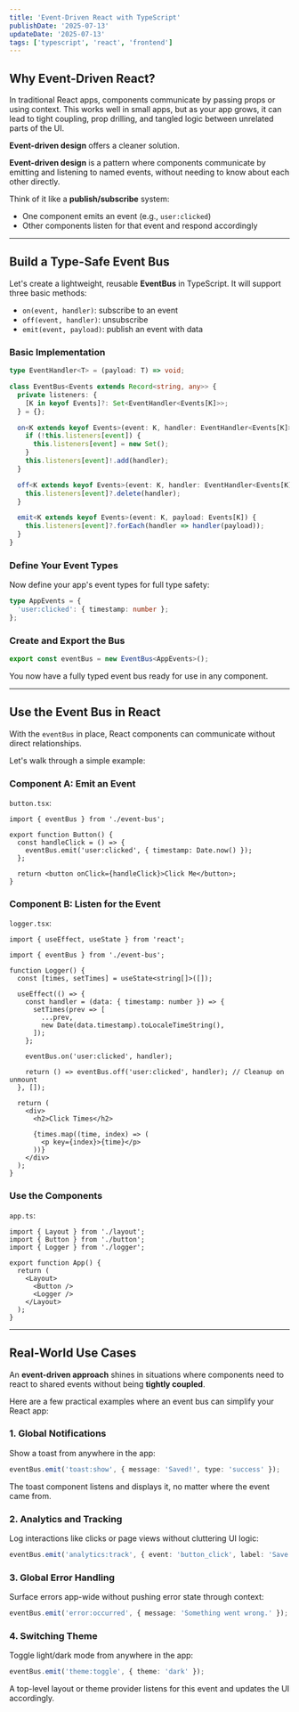 ```yaml
---
title: 'Event-Driven React with TypeScript'
publishDate: '2025-07-13'
updateDate: '2025-07-13'
tags: ['typescript', 'react', 'frontend']
---
```


## Why Event-Driven React?

In traditional React apps, components communicate by passing props or using context. This works well in small apps, but as your app grows, it can lead to tight coupling, prop drilling, and tangled logic between unrelated parts of the UI.

**Event-driven design** offers a cleaner solution.

**Event-driven design** is a pattern where components communicate by emitting and listening to named events, without needing to know about each other directly.

Think of it like a **publish/subscribe** system:

- One component emits an event (e.g., `user:clicked`)
- Other components listen for that event and respond accordingly

---

## Build a Type-Safe Event Bus

Let's create a lightweight, reusable **EventBus** in TypeScript. It will support three basic methods:

- `on(event, handler)`: subscribe to an event
- `off(event, handler)`: unsubscribe
- `emit(event, payload)`: publish an event with data

### Basic Implementation

```typescript
type EventHandler<T> = (payload: T) => void;

class EventBus<Events extends Record<string, any>> {
  private listeners: {
    [K in keyof Events]?: Set<EventHandler<Events[K]>>;
  } = {};

  on<K extends keyof Events>(event: K, handler: EventHandler<Events[K]>) {
    if (!this.listeners[event]) {
      this.listeners[event] = new Set();
    }
    this.listeners[event]!.add(handler);
  }

  off<K extends keyof Events>(event: K, handler: EventHandler<Events[K]>) {
    this.listeners[event]?.delete(handler);
  }

  emit<K extends keyof Events>(event: K, payload: Events[K]) {
    this.listeners[event]?.forEach(handler => handler(payload));
  }
}
```

### Define Your Event Types

Now define your app's event types for full type safety:

```typescript
type AppEvents = {
  'user:clicked': { timestamp: number };
};
```

### Create and Export the Bus

```typescript
export const eventBus = new EventBus<AppEvents>();
```

You now have a fully typed event bus ready for use in any component.

---

## Use the Event Bus in React

With the `eventBus` in place, React components can communicate without direct relationships.

Let's walk through a simple example:

### Component A: Emit an Event

`button.tsx`:

```tsx
import { eventBus } from './event-bus';

export function Button() {
  const handleClick = () => {
    eventBus.emit('user:clicked', { timestamp: Date.now() });
  };

  return <button onClick={handleClick}>Click Me</button>;
}
```

### Component B: Listen for the Event

`logger.tsx`:

```tsx
import { useEffect, useState } from 'react';

import { eventBus } from './event-bus';

function Logger() {
  const [times, setTimes] = useState<string[]>([]);

  useEffect(() => {
    const handler = (data: { timestamp: number }) => {
      setTimes(prev => [
        ...prev,
        new Date(data.timestamp).toLocaleTimeString(),
      ]);
    };

    eventBus.on('user:clicked', handler);

    return () => eventBus.off('user:clicked', handler); // Cleanup on unmount
  }, []);

  return (
    <div>
      <h2>Click Times</h2>

      {times.map((time, index) => (
        <p key={index}>{time}</p>
      ))}
    </div>
  );
}
```

### Use the Components

`app.ts`:

```tsx
import { Layout } from './layout';
import { Button } from './button';
import { Logger } from './logger';

export function App() {
  return (
    <Layout>
      <Button />
      <Logger />
    </Layout>
  );
}
```

---

## Real-World Use Cases

An **event-driven approach** shines in situations where components need to react to shared events without being **tightly coupled**.

Here are a few practical examples where an event bus can simplify your React app:

### 1. Global Notifications

Show a toast from anywhere in the app:

```typescript
eventBus.emit('toast:show', { message: 'Saved!', type: 'success' });
```

The toast component listens and displays it, no matter where the event came from.

### 2. Analytics and Tracking

Log interactions like clicks or page views without cluttering UI logic:

```typescript
eventBus.emit('analytics:track', { event: 'button_click', label: 'Save' });
```

### 3. Global Error Handling

Surface errors app-wide without pushing error state through context:

```typescript
eventBus.emit('error:occurred', { message: 'Something went wrong.' });
```

### 4. Switching Theme

Toggle light/dark mode from anywhere in the app:

```typescript
eventBus.emit('theme:toggle', { theme: 'dark' });
```

A top-level layout or theme provider listens for this event and updates the UI accordingly.
